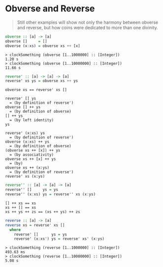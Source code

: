 Obverse and Reverse
===================

> Still other examples will show not only the harmony between obverse
> and reverse, but how coins were dedicated to more than one divinity.

```haskell
obverse :: [a] -> [a]
obverse []     = []
obverse (x:xs) = obverse xs ++ [x]
```

```
> clockSomething (obverse [1..1000000] :: [Integer])
1.20 s
> clockSomething (obverse [1..10000000] :: [Integer])
11.66 s
```

```haskell
reverse' :: [a] -> [a] -> [a]
reverse' xs ys = obverse xs ++ ys
```

```
obverse xs == reverse' xs []
```

```
reverse' [] ys
  = (by definition of reverse')
obverse [] ++ ys
  = (by definition of obverse)
[] ++ ys
  = (by left identity)
ys
```

```
reverse' (x:xs) ys
  = (by definition of reverse')
obverse (x:xs) ++ ys
  = (by definition of obverse)
(obverse xs ++ [x]) ++ ys
  = (by associativity)
obverse xs ++ [x] ++ ys
  = (by)
obverse xs ++ (x:ys)
  = (by definition of reverse')
reverse' xs (x:ys)
```

```haskell
reverse'' :: [a] -> [a] -> [a]
reverse'' []     ys = ys
reverse'' (x:xs) ys = reverse'' xs (x:ys)
```

```
[] ++ xs == xs
xs ++ [] == xs
xs ++ ys ++ zs == (xs ++ ys) ++ zs
```

```haskell
reverse :: [a] -> [a]
reverse xs = reverse' xs []
  where
    reverse' []      ys = ys
    reverse' (x:xs') ys = reverse' xs' (x:ys)
```

```
> clockSomething (reverse [1..1000000] :: [Integer])
493.63 ms
> clockSomething (reverse [1..10000000] :: [Integer])
5.08 s
```
